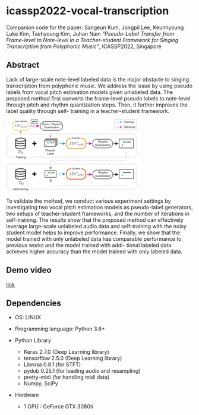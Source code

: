 # icassp2022-vocal-transcription
Companion code for the paper:
Sangeun Kum, Jongpil Lee, Keunhyoung Luke Kim, Taehyoung Kim, Juhan Nam *"Pseudo-Label Transfer from Frame-level to Note-level in a Teacher-student Framework for Singing Transcription from Polyphonic Music"*, ICASSP2022, Singapore


## Abstract

Lack of large-scale note-level labeled data is the major obstacle to singing transcription from polyphonic music. We address the issue by using pseudo labels from vocal pitch estimation models given unlabeled data. The proposed method first converts the frame-level pseudo labels to note-level through pitch and rhythm quantization steps. Then, it further improves the label quality through self- training in a teacher-student framework. 

<img src="./img/ICASSP2022-fig1-2.png" width="70%">

To validate the method, we conduct various experiment settings by investigating two vocal pitch estimation models as pseudo-label generators, two setups of teacher-student frameworks, and the number of iterations in self-training. The results show that the proposed method can effectively leverage large-scale unlabeled audio data and self-training with the noisy student model helps to improve performance. Finally, we show that the model trained with only unlabeled data has comparable performance to previous works and the model trained with addi- tional labeled data achieves higher accuracy than the model trained with only labeled data.

## Demo video
[link](https://www.youtube.com/watch?v=wlD-GAGuj0M "Demo: Singing transcription from polpyphonic music")


## Dependencies

- OS: LINUX 
- Programming language: Python 3.6+
- Python Library 
  - Keras 2.7.0 (Deep Learning library)
  - tensorflow 2.5.0 (Deep Learning library)
  - Librosa 0.8.1 (for STFT)  
  - pydub 0.25.1 (for loading audio and resampling)
  - pretty-midi (for handling midi data)
  - Numpy, SciPy

- Hardware
  - 1 GPU : GeForce GTX 3080ti
